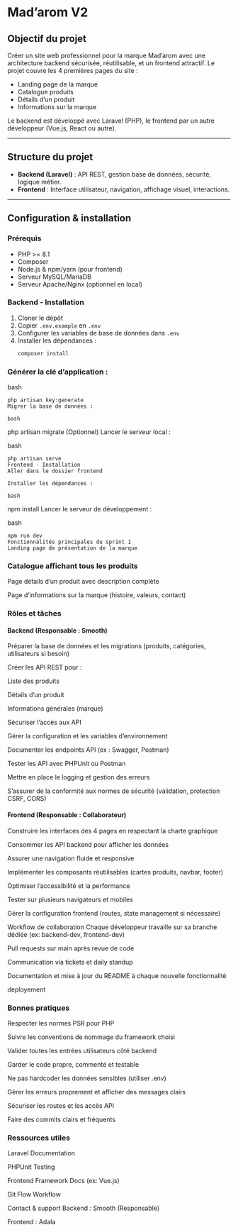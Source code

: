 # Mad’arom V2

## Objectif du projet

Créer un site web professionnel pour la marque Mad’arom avec une architecture backend sécurisée, réutilisable, et un frontend attractif. Le projet couvre les 4 premières pages du site :
- Landing page de la marque
- Catalogue produits
- Détails d’un produit
- Informations sur la marque

Le backend est développé avec Laravel (PHP), le frontend par un autre développeur (Vue.js, React ou autre).

---

## Structure du projet

- **Backend (Laravel)** : API REST, gestion base de données, sécurité, logique métier.
- **Frontend** : Interface utilisateur, navigation, affichage visuel, interactions.

---

## Configuration & installation

### Prérequis

- PHP >= 8.1
- Composer
- Node.js & npm/yarn (pour frontend)
- Serveur MySQL/MariaDB
- Serveur Apache/Nginx (optionnel en local)

### Backend - Installation

1. Cloner le dépôt
2. Copier `.env.example` en `.env`
3. Configurer les variables de base de données dans `.env`
4. Installer les dépendances :
   ```bash
   composer install
### Générer la clé d’application :

bash
```
php artisan key:generate
Migrer la base de données :

bash
```
php artisan migrate
(Optionnel) Lancer le serveur local :

bash
```
php artisan serve
Frontend - Installation
Aller dans le dossier frontend

Installer les dépendances :

bash
```
npm install
Lancer le serveur de développement :

bash
```
npm run dev
Fonctionnalités principales du sprint 1
Landing page de présentation de la marque
```

### Catalogue affichant tous les produits

Page détails d’un produit avec description complète

Page d’informations sur la marque (histoire, valeurs, contact)

### Rôles et tâches
#### Backend (Responsable : Smooth)
Préparer la base de données et les migrations (produits, catégories, utilisateurs si besoin)

Créer les API REST pour :

Liste des produits

Détails d’un produit

Informations générales (marque)

Sécuriser l’accès aux API

Gérer la configuration et les variables d’environnement

Documenter les endpoints API (ex : Swagger, Postman)

Tester les API avec PHPUnit ou Postman

Mettre en place le logging et gestion des erreurs

S’assurer de la conformité aux normes de sécurité (validation, protection CSRF, CORS)

#### Frontend (Responsable : Collaborateur)
Construire les interfaces des 4 pages en respectant la charte graphique

Consommer les API backend pour afficher les données

Assurer une navigation fluide et responsive

Implémenter les composants réutilisables (cartes produits, navbar, footer)

Optimiser l’accessibilité et la performance

Tester sur plusieurs navigateurs et mobiles

Gérer la configuration frontend (routes, state management si nécessaire)

Workflow de collaboration
Chaque développeur travaille sur sa branche dédiée (ex: backend-dev, frontend-dev)

Pull requests sur main après revue de code

Communication via tickets et daily standup

Documentation et mise à jour du README à chaque nouvelle fonctionnalité

deployement

### Bonnes pratiques
Respecter les normes PSR pour PHP

Suivre les conventions de nommage du framework choisi

Valider toutes les entrées utilisateurs côté backend

Garder le code propre, commenté et testable

Ne pas hardcoder les données sensibles (utiliser .env)

Gérer les erreurs proprement et afficher des messages clairs

Sécuriser les routes et les accès API

Faire des commits clairs et fréquents

### Ressources utiles
Laravel Documentation

PHPUnit Testing

Frontend Framework Docs (ex: Vue.js)

Git Flow Workflow

Contact & support
Backend : Smooth (Responsable)

Frontend : Adala

